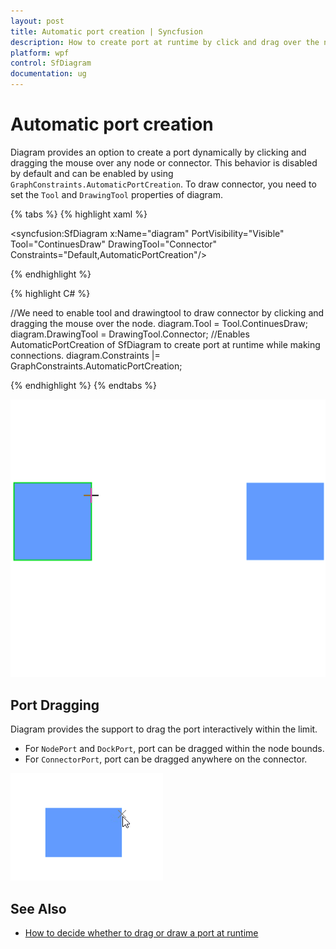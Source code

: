 ```yaml
---
layout: post
title: Automatic port creation | Syncfusion
description: How to create port at runtime by click and drag over the node or connector without initializing the port collection?
platform: wpf
control: SfDiagram
documentation: ug
---
```


# Automatic port creation

Diagram provides an option to create a port dynamically by clicking and dragging the mouse over any node or connector. This behavior is disabled by default and can be enabled by using `GraphConstraints.AutomaticPortCreation`. To draw connector, you need to set the `Tool` and `DrawingTool` properties of diagram.

{% tabs %}
{% highlight xaml %}

<!--Enables AutomaticPortCreation of SfDiagram to create port at runtime while making connections.-->
<syncfusion:SfDiagram x:Name="diagram" PortVisibility="Visible" 
                      Tool="ContinuesDraw" DrawingTool="Connector" 
                      Constraints="Default,AutomaticPortCreation"/>

{% endhighlight %}

{% highlight C# %}

//We need to enable tool and drawingtool to draw connector by clicking and dragging the mouse over the node.
diagram.Tool = Tool.ContinuesDraw;
diagram.DrawingTool = DrawingTool.Connector;
//Enables AutomaticPortCreation of SfDiagram to create port at runtime while making connections.
diagram.Constraints |= GraphConstraints.AutomaticPortCreation;

{% endhighlight %}
{% endtabs %}

![AutomaticPortCreation](Port_images/AutomaticPortCreation.gif)

## Port Dragging

 Diagram provides the support to drag the port interactively within the limit.

* For `NodePort` and `DockPort`, port can be dragged within the node bounds.
* For `ConnectorPort`, port can be dragged anywhere on the connector.
 
 ![Port dragging](Port_images/Interaction.gif)

## See Also

* [How to decide whether to drag or draw a port at runtime](https://www.syncfusion.com/kb/9622/how-to-decide-whether-to-drag-or-draw-a-connection-on-port-at-runtime)